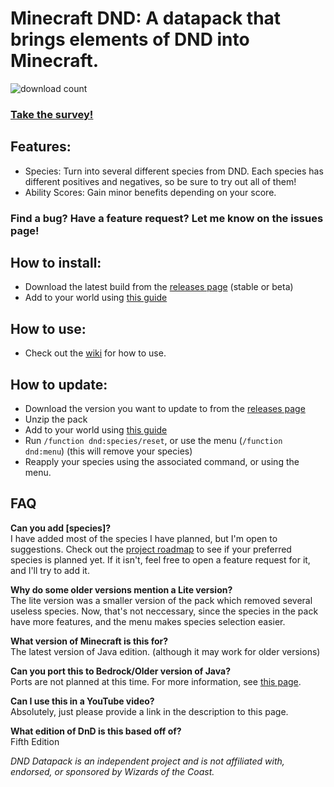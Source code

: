 # Minecraft DND: A datapack that brings elements of DND into Minecraft.
![download count](https://img.shields.io/github/downloads/kraggle09/dnd-datapack/total)
### [Take the survey!](https://docs.google.com/forms/d/e/1FAIpQLSd1CkJqLjEqlWbUwzbJ8vKtapxPTE7FlVuAED58cmZwXEpsYA/viewform?usp=dialog)

## Features:
- Species: Turn into several different species from DND. Each species has different positives and negatives, so be sure to try out all of them!
- Ability Scores: Gain minor benefits depending on your score.

### Find a bug? Have a feature request? Let me know on the issues page!

## How to install:
- Download the latest build from the [releases page](https://github.com/Kraggle09/dnd-datapack/releases) (stable or beta)
- Add to your world using [this guide](https://minecraft.wiki/w/Tutorial:Installing_a_data_pack)

## How to use:
- Check out the [wiki](https://github.com/Kraggle09/dnd-datapack/wiki) for how to use.

## How to update:
- Download the version you want to update to from the [releases page](https://github.com/Kraggle09/dnd-datapack/releases)
- Unzip the pack
- Add to your world using [this guide](https://minecraft.wiki/w/Tutorial:Installing_a_data_pack)
- Run `/function dnd:species/reset`, or use the menu (`/function dnd:menu`) (this will remove your species)
- Reapply your species using the associated command, or using the menu.

## FAQ
**Can you add [species]?**  
I have added most of the species I have planned, but I'm open to suggestions. Check out the [project roadmap](https://github.com/users/Kraggle09/projects/4) to see if your preferred species is planned yet. If it isn't, feel free to open a feature request for it, and I'll try to add it.

**Why do some older versions mention a Lite version?**  
The lite version was a smaller version of the pack which removed several useless species. Now, that's not neccessary, since the species in the pack have more features, and the menu makes species selection easier.  

**What version of Minecraft is this for?**  
The latest version of Java edition. (although it may work for older versions)  

**Can you port this to Bedrock/Older version of Java?**  
Ports are not planned at this time. For more information, see [this page](https://github.com/Kraggle09/dnd-datapack/wiki/Ports).

**Can I use this in a YouTube video?**  
Absolutely, just please provide a link in the description to this page.  

**What edition of DnD is this based off of?**  
Fifth Edition  

*DND Datapack is an independent project and is not affiliated with, endorsed, or sponsored by Wizards of the Coast.*
